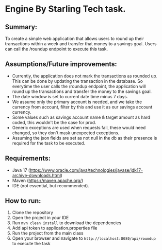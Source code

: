 # Engine By Starling Tech task. 

## Summary:
To  create a simple web application that allows users to round up their transactions within
a week and transfer that money to a savings goal. Users can call the /roundup endpoint to execute this task.

## Assumptions/Future improvements:
- Currently, the application does not mark the transactions as rounded up. This can be done by updating the transaction in the database.
So everytime the user calls the /roundup endpoint, the application will round up the transactions and transfer the money to the savings goal.
- The date window is set to current date time minus 7 days. 
- We assume only the primary account is needed, and we take the currency
from account, filter by this and use it as our savings account currency.
- Some values such as savings account name & target amount as hard coded, this wouldn't be the case for prod.
- Generic exceptions are used when requests fail, these would need changed, so they don't mask unexpected exceptions.
- Assuming the json fields are set as not null in the db as their presence is required for the task to be executed.

## Requirements:
- Java 17 (https://www.oracle.com/java/technologies/javase/jdk17-archive-downloads.html)
- Maven (https://maven.apache.org/)
- IDE (not essential, but recommended).

## How to run:
1. Clone the repository
2. Open the project in your IDE
3. Run `mvn clean install` to download the dependencies
4. Add api token to application.properties file
5. Run the project from the main class
6. Open your browser and navigate to `http://localhost:8080/api/roundup` to execute the task